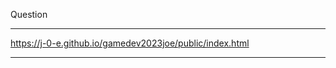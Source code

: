 Question
________________________________________________________
https://j-0-e.github.io/gamedev2023joe/public/index.html
________________________________________________________
